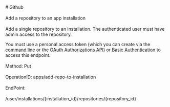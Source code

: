 <br>#     Github</br>
<br>Add a repository to an app installation</br>
<br>Add a single repository to an installation. The authenticated user must have admin access to the repository.

You must use a personal access token (which you can create via the [command line](https://help.github.com/articles/creating-a-personal-access-token-for-the-command-line/) or the [OAuth Authorizations API](https://developer.github.com/v3/oauth_authorizations/#create-a-new-authorization)) or [Basic Authentication](https://developer.github.com/v3/auth/#basic-authentication) to access this endpoint.</br>
<br>Method: Put</br>
<br>OperationID: apps/add-repo-to-installation</br>
<br>EndPoint:</br>
<br>/user/installations/{installation_id}/repositories/{repository_id}</br>
